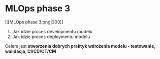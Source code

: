 # MLOps phase 3

![[MLOps phase 3.png|300]]

1. Jak idzie proces developmentu modelu
2. Jak idzie proces deploymentu modelu

Celem jest **stworzenia dobrych praktyk wdrożenia modelu - testowanie, walidacja, CI/CD/CT/CM**